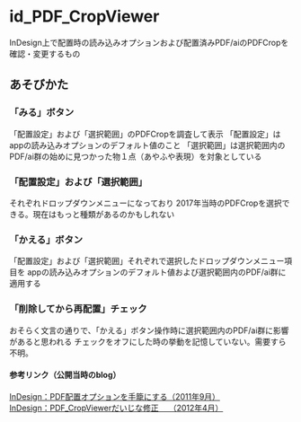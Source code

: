 # id_PDF_CropViewer
InDesign上で配置時の読み込みオプションおよび配置済みPDF/aiのPDFCropを確認・変更するもの

<h2>あそびかた</h2>
<h3>「みる」ボタン</h3>
「配置設定」および「選択範囲」のPDFCropを調査して表示
「配置設定」はappの読み込みオプションのデフォルト値のこと
「選択範囲」は選択範囲内のPDF/ai群の始めに見つかった物１点（あやふや表現）を対象としている

<h3>「配置設定」および「選択範囲」</h3>
それぞれドロップダウンメニューになっており
2017年当時のPDFCropを選択できる。現在はもっと種類があるのかもしれない

<h3>「かえる」ボタン</h3>
「配置設定」および「選択範囲」それぞれで選択したドロップダウンメニュー項目を
appの読み込みオプションのデフォルト値および選択範囲内のPDF/ai群に適用する

<h3>「削除してから再配置」チェック</h3>
おそらく文言の通りで、「かえる」ボタン操作時に選択範囲内のPDF/ai群に影響があると思われる
チェックをオフにした時の挙動を記憶していない。需要すら不明。

<h4>参考リンク（公開当時のblog）</h4>
<a href="http://ajabon.catfood.jp/?p=1022">InDesign：PDF配置オプションを手籠にする（2011年9月）</a><br>
<a href="http://ajabon.catfood.jp/?p=1063">InDesign：PDF_CropViewerだいじな修正　  （2012年4月）</a>
